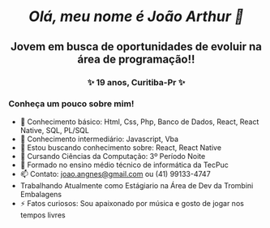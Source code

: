 ##  <h1 align = "center" fontface = "verdana"> <b> <i>  Olá, meu nome é João Arthur 👋 </b> </i> </h1> 


<h2 align = "center">  Jovem em busca de oportunidades de evoluir na área de programação!!</h2>

<h3 align="center" > ✨ 19 anos, Curitiba-Pr ✨ </h3>

<h3>Conheça um pouco sobre mim! </h3>

- 📕 Conhecimento básico: Html, Css, Php, Banco de Dados, React, React Native, SQL, PL/SQL
- 📕 Conhecimento intermediário: Javascript, Vba
- 🌱 Estou buscando conhecimento sobre: React, React Native
- 🧠 Cursando Ciências da Computação: 3º Período Noite
- 🧠 Formado no ensino médio técnico de informática da TecPuc
- 📫 Contato: joao.angnes@gmail.com ou (41) 99133-4747
- Trabalhando Atualmente como Estágiario na Área de Dev da Trombini Embalagens
- ⚡ Fatos curiosos: Sou apaixonado por música e gosto de jogar nos tempos livres

<!--
**joaoangnes/joaoangnes** is a ✨ _special_ ✨ repository because its `README.md` (this file) appears on your GitHub profile.

Here are some ideas to get you started:


-->
